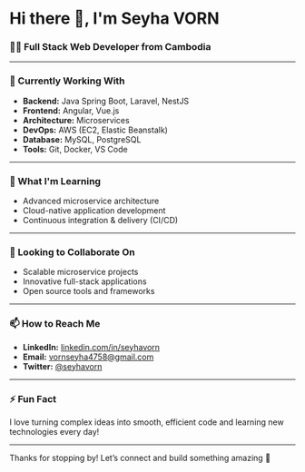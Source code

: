 # Hi there 👋, I'm Seyha VORN

### 👨‍💻 Full Stack Web Developer from Cambodia

---

### 🔭 Currently Working With
- **Backend:** Java Spring Boot, Laravel, NestJS  
- **Frontend:** Angular, Vue.js  
- **Architecture:** Microservices  
- **DevOps:** AWS (EC2, Elastic Beanstalk)  
- **Database:** MySQL, PostgreSQL  
- **Tools:** Git, Docker, VS Code

---

### 🌱 What I'm Learning
- Advanced microservice architecture  
- Cloud-native application development  
- Continuous integration & delivery (CI/CD)

---

### 💞️ Looking to Collaborate On
- Scalable microservice projects  
- Innovative full-stack applications  
- Open source tools and frameworks

---

### 📫 How to Reach Me
- **LinkedIn:** [linkedin.com/in/seyhavorn](https://www.linkedin.com/in/seyhavorn)  
- **Email:** vornseyha4758@gmail.com  
- **Twitter:** [@seyhavorn](https://twitter.com/seyhavorn)

---

### ⚡ Fun Fact
I love turning complex ideas into smooth, efficient code and learning new technologies every day!

---

Thanks for stopping by! Let’s connect and build something amazing 🚀


